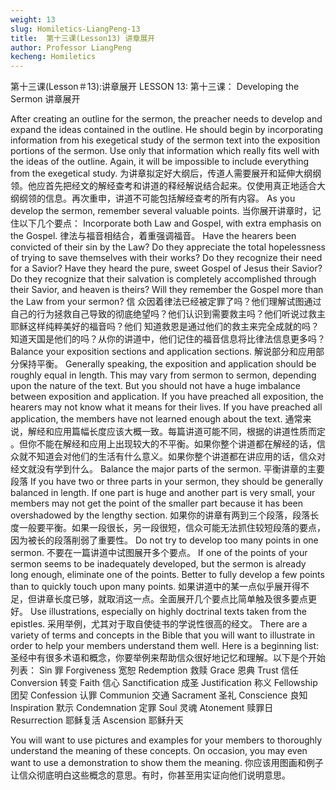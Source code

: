 ```yaml
---
weight: 13
slug: Homiletics-LiangPeng-13
title:  第十三课(Lesson13) 讲章展开
author: Professor LiangPeng
kecheng: Homiletics
---
```


第十三课(Lesson＃13):讲章展开
LESSON 13:
第十三课：
Developing the Sermon
讲章展开

After creating an outline for the sermon, the preacher needs to develop and expand the ideas contained in the outline. He should begin by incorporating information from his exegetical study of the sermon text into the exposition portions of the sermon. Use only that information which really fits well with the ideas of the outline. Again, it will be impossible to include everything from the exegetical study.
为讲章拟定好大纲后，传道人需要展开和延伸大纲纲领。他应首先把经文的解经查考和讲道的释经解说结合起来。仅使用真正地适合大纲纲领的信息。再次重申，讲道不可能包括解经查考的所有内容。
As you develop the sermon, remember several valuable points. 当你展开讲章时，记住以下几个要点：
Incorporate both Law and Gospel, with extra emphasis on the Gospel. 律法与福音相结合，着重强调福音。
Have the hearers been convicted of their sin by the Law? Do they appreciate the total hopelessness of trying to save themselves with their works? Do they recognize their need for a Savior? Have they heard the pure, sweet Gospel of Jesus their Savior? Do they recognize that their salvation is completely accomplished through their Savior, and heaven is theirs? Will they remember the Gospel more than the Law from your sermon?
信 众因着律法已经被定罪了吗？他们理解试图通过自己的行为拯救自己导致的彻底绝望吗？他们认识到需要救主吗？他们听说过救主耶稣这样纯粹美好的福音吗？他们 知道救恩是通过他们的救主来完全成就的吗？知道天国是他们的吗？从你的讲道中，他们记住的福音信息将比律法信息更多吗？
Balance your exposition sections and application sections. 解说部分和应用部分保持平衡。
Generally speaking, the exposition and application should be roughly equal in length. This may vary from sermon to sermon, depending upon the nature of the text. But you should not have a huge imbalance between exposition and application. If you have preached all exposition, the hearers may not know what it means for their lives. If you have preached all application, the members have not learned enough about the text.
通常来说，解经和应用篇幅长度应该大概一致。每篇讲道可能不同，根据的讲道性质而定 。但你不能在解经和应用上出现较大的不平衡。如果你整个讲道都在解经的话，信众就不知道会对他们的生活有什么意义。如果你整个讲道都在讲应用的话，信众对经文就没有学到什么。
Balance the major parts of the sermon. 平衡讲章的主要段落
If you have two or three parts in your sermon, they should be generally balanced in length. If one part is huge and another part is very small, your members may not get the point of the smaller part because it has been overshadowed by the lengthy section.
如果你的讲章有两到三个段落，段落长度一般要平衡。如果一段很长，另一段很短，信众可能无法抓住较短段落的要点，因为被长的段落削弱了重要性。
Do not try to develop too many points in one sermon. 不要在一篇讲道中试图展开多个要点。
If one of the points of your sermon seems to be inadequately developed, but the sermon is already long enough, eliminate one of the points. Better to fully develop a few points than to quickly touch upon many points.
如果讲道中的某一点似乎展开得不足，但讲章长度已够，就取消这一点。全面展开几个要点比简单触及很多要点更好。
Use illustrations, especially on highly doctrinal texts taken from the epistles. 采用举例，尤其对于取自使徒书的学说性很高的经文。
There are a variety of terms and concepts in the Bible that you will want to illustrate in order to help your members understand them well. Here is a beginning list:
圣经中有很多术语和概念，你要举例来帮助信众很好地记忆和理解。以下是个开始列表：
Sin	 罪	Forgiveness	 宽恕
Redemption	救赎	Grace	恩典
Trust	信任	Conversion	转变
Faith	信心	Sanctification	成圣
Justification	称义	Fellowship	团契
Confession	认罪	Communion	交通
Sacrament	圣礼	Conscience	良知
Inspiration	默示	Condemnation	定罪
Soul	灵魂	Atonement	赎罪日
Resurrection	耶稣复活	Ascension	耶稣升天

You will want to use pictures and examples for your members to thoroughly understand the meaning of these concepts. On occasion, you may even want to use a demonstration to show them the meaning.
你应该用图画和例子让信众彻底明白这些概念的意思。有时，你甚至用实证向他们说明意思。
